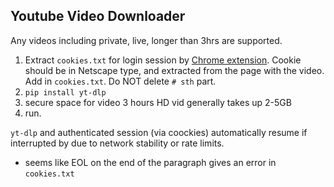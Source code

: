 ## Youtube Video Downloader
Any videos including private, live, longer than 3hrs are supported.

1. Extract `cookies.txt` for login session by [Chrome extension](https://chromewebstore.google.com/detail/get-cookiestxt-locally/cclelndahbckbenkjhflpdbgdldlbecc). Cookie should be in Netscape type, and extracted from the page with the video. Add in `cookies.txt`.
Do NOT delete `# sth` part.
2. `pip install yt-dlp`
3. secure space for video
3 hours HD vid generally takes up 2-5GB
4. run.


`yt-dlp` and authenticated session (via coockies) automatically resume if interrupted by due to network stability or rate limits.
+ seems like EOL on the end of the paragraph gives an error in `cookies.txt` 
